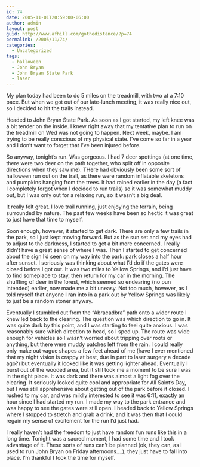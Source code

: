 ```yaml
---
id: 74
date: 2005-11-01T20:59:00-06:00
author: admin
layout: post
guid: http://www.afhill.com/gothedistance/?p=74
permalink: /2005/11/74/
categories:
  - Uncategorized
tags:
  - halloween
  - John Bryan
  - John Bryan State Park
  - laser
---
```

My plan today had been to do 5 miles on the treadmill, with two at a 7:10 pace. But when we got out of our late-lunch meeting, it was really nice out, so I decided to hit the trails instead. 

Headed to John Bryan State Park. As soon as I got started, my left knee was a bit tender on the inside. I knew right away that my tentative plan to run on the treadmill on Wed was not going to happen. Next week, maybe. I am trying to be really conscious of my physical state. I&#8217;ve come so far in a year and I don&#8217;t want to forget that I&#8217;ve been injured before.

So anyway, tonight&#8217;s run. Was gorgeous. I had 7 deer spottings (at one time, there were two deer on the path together, who split off in opposite directions when they saw me). THere had obviously been some sort of halloween run out on the trail, as there were random inflatable skeletons and pumpkins hanging from the trees. It had rained earlier in the day (a fact I completely forgot when I decided to run trails) so it was somewhat muddy out, but I was only out for a relaxing run, so it wasn&#8217;t a big deal.

It really felt great. I love trail running, just enjoying the terrain, being surrounded by nature. The past few weeks have been so hectic it was great to just have that time to myself.

Soon enough, however, it started to get dark. There are only a few trails in the park, so I just kept moving forward. But as the sun set and my eyes had to adjust to the darkness, I started to get a bit more concerned. I really didn&#8217;t have a great sense of where I was. Then I started to get concerned about the sign I&#8217;d seen on my way into the park: park closes a half hour after sunset. I seriously was thinking about what I&#8217;d do if the gates were closed before I got out. It was two miles to Yellow Springs, and I&#8217;d just have to find someplace to stay, then return for my car in the morning. The shuffling of deer in the forest, which seemed so endearing (no pun intended) earlier, now made me a bit uneasy. Not too much, however, as I told myself that anyone I ran into in a park out by Yellow Springs was likely to just be a random stoner anyway. 

Eventually I stumbled out from the &#8220;Abracadbra&#8221; path onto a wider route I knew led back to the clearing. The question was which direction to go in. It was quite dark by this point, and I was starting to feel quite anxious. I was reasonably sure which direction to head, so I sped up. The route was wide enough for vehicles so I wasn&#8217;t worried about tripping over roots or anything, but there were muddy patches left from the rain. I could really only make out vague shapes a few feet ahead of me (have I ever mentioned that my night vision is crappy at best, due in part to laser surgery a decade ago?) but eventually it looked like it was getting lighter ahead. Eventually I burst out of the wooded area, but it still took me a moment to be sure I was in the right place. It was dark and there was almost a light fog over the clearing. It seriously looked quite cool and appropriate for All Saint&#8217;s Day, but I was still apprehensive about getting out of the park before it closed. I rushed to my car, and was mildly interested to see it was 6:11, exactly an hour since I had started my run. I made my way to the park entrance and was happy to see the gates were still open. I headed back to Yellow Springs where I stopped to stretch and grab a drink, and it was then that I could regain my sense of excitement for the run I&#8217;d just had. 

I really haven&#8217;t had the freedom to just have random fun runs like this in a long time. Tonight was a sacred moment, I had some time and I took advantage of it. These sorts of runs can&#8217;t be planned (ok, they can, as I used to run John Bryan on Friday afternoons&#8230;.), they just have to fall into place. I&#8217;m thankful I took the time for myself.